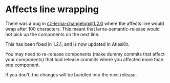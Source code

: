 # Affects line wrapping

There was a bug in cz-lerna-changelog@1.2.0 where the affects line would wrap
after 100 characters. This meant that lerna-semantic-release would not pick up
the components on the next line.

This has been fixed in 1.2.1, and is now updated in AtlasKit.

You may need to re-release components (make dummy commits that affect your
components) that had release commits where you affected more than one component.

If you don't, the changes will be bundled into the next release.

